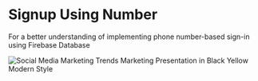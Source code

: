 # Signup Using Number
For a better understanding of implementing phone number-based sign-in using Firebase Database


![Social Media Marketing Trends Marketing Presentation in Black Yellow Modern Style](https://github.com/AroojAslam/signUp_usingNumber/assets/101873027/23ce5f18-9195-450c-b6b3-97e5d71f883d)
